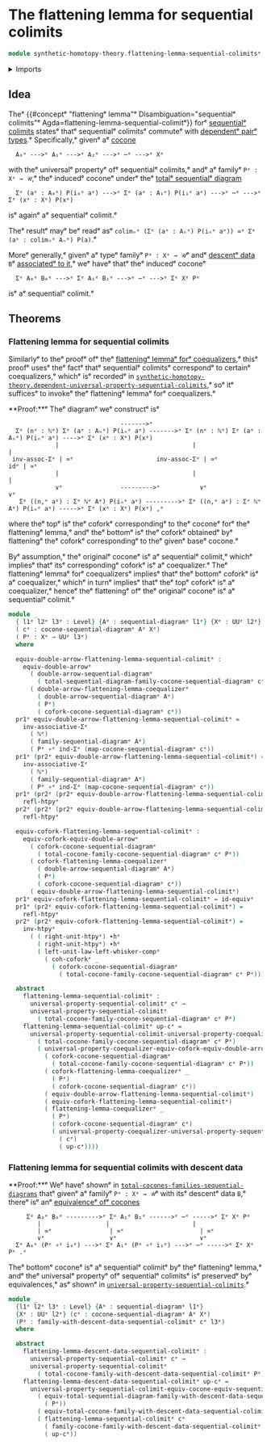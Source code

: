# The flattening lemma for sequential colimits

```agda
module synthetic-homotopy-theory.flattening-lemma-sequential-colimitsᵉ where
```

<details><summary>Imports</summary>

```agda
open import elementary-number-theory.natural-numbersᵉ

open import foundation.dependent-pair-typesᵉ
open import foundation.equivalencesᵉ
open import foundation.equivalences-double-arrowsᵉ
open import foundation.function-typesᵉ
open import foundation.homotopiesᵉ
open import foundation.type-arithmetic-dependent-pair-typesᵉ
open import foundation.universe-levelsᵉ
open import foundation.whiskering-homotopies-compositionᵉ

open import synthetic-homotopy-theory.cocones-under-sequential-diagramsᵉ
open import synthetic-homotopy-theory.coforksᵉ
open import synthetic-homotopy-theory.coforks-cocones-under-sequential-diagramsᵉ
open import synthetic-homotopy-theory.dependent-universal-property-sequential-colimitsᵉ
open import synthetic-homotopy-theory.equivalences-coforks-under-equivalences-double-arrowsᵉ
open import synthetic-homotopy-theory.families-descent-data-sequential-colimitsᵉ
open import synthetic-homotopy-theory.flattening-lemma-coequalizersᵉ
open import synthetic-homotopy-theory.sequential-diagramsᵉ
open import synthetic-homotopy-theory.total-cocones-families-sequential-diagramsᵉ
open import synthetic-homotopy-theory.total-sequential-diagramsᵉ
open import synthetic-homotopy-theory.universal-property-coequalizersᵉ
open import synthetic-homotopy-theory.universal-property-sequential-colimitsᵉ
```

</details>

## Idea

Theᵉ
{{#conceptᵉ "flatteningᵉ lemma"ᵉ Disambiguation="sequentialᵉ colimits"ᵉ Agda=flattening-lemma-sequential-colimitᵉ}}
forᵉ
[sequentialᵉ colimits](synthetic-homotopy-theory.universal-property-sequential-colimits.mdᵉ)
statesᵉ thatᵉ sequentialᵉ colimitsᵉ commuteᵉ with
[dependentᵉ pairᵉ types](foundation.dependent-pair-types.md).ᵉ Specifically,ᵉ givenᵉ
aᵉ [cocone](synthetic-homotopy-theory.cocones-under-sequential-diagrams.mdᵉ)

```text
  A₀ᵉ --->ᵉ A₁ᵉ --->ᵉ A₂ᵉ --->ᵉ ⋯ᵉ --->ᵉ Xᵉ
```

with theᵉ universalᵉ propertyᵉ ofᵉ sequentialᵉ colimits,ᵉ andᵉ aᵉ familyᵉ `Pᵉ : Xᵉ → 𝒰`,ᵉ
theᵉ inducedᵉ coconeᵉ underᵉ theᵉ
[totalᵉ sequentialᵉ diagram](synthetic-homotopy-theory.total-sequential-diagrams.mdᵉ)

```text
  Σᵉ (aᵉ : A₀ᵉ) P(i₀ᵉ aᵉ) --->ᵉ Σᵉ (aᵉ : A₁ᵉ) P(i₁ᵉ aᵉ) --->ᵉ ⋯ᵉ --->ᵉ Σᵉ (xᵉ : Xᵉ) P(xᵉ)
```

isᵉ againᵉ aᵉ sequentialᵉ colimit.ᵉ

Theᵉ resultᵉ mayᵉ beᵉ readᵉ asᵉ
`colimₙᵉ (Σᵉ (aᵉ : Aₙᵉ) P(iₙᵉ aᵉ)) ≃ᵉ Σᵉ (aᵉ : colimₙᵉ Aₙᵉ) P(a)`.ᵉ

Moreᵉ generally,ᵉ givenᵉ aᵉ typeᵉ familyᵉ `Pᵉ : Xᵉ → 𝒰`ᵉ andᵉ
[descentᵉ data](synthetic-homotopy-theory.descent-data-sequential-colimits.mdᵉ)
`B`ᵉ
[associatedᵉ to it](synthetic-homotopy-theory.families-descent-data-sequential-colimits.md),ᵉ
weᵉ haveᵉ thatᵉ theᵉ inducedᵉ coconeᵉ

```text
  Σᵉ A₀ᵉ B₀ᵉ --->ᵉ Σᵉ A₁ᵉ B₁ᵉ --->ᵉ ⋯ᵉ --->ᵉ Σᵉ Xᵉ Pᵉ
```

isᵉ aᵉ sequentialᵉ colimit.ᵉ

## Theorems

### Flattening lemma for sequential colimits

Similarlyᵉ to theᵉ proofᵉ ofᵉ theᵉ
[flatteningᵉ lemmaᵉ forᵉ coequalizers](synthetic-homotopy-theory.flattening-lemma-coequalizers.md),ᵉ
thisᵉ proofᵉ usesᵉ theᵉ factᵉ thatᵉ sequentialᵉ colimitsᵉ correspondᵉ to certainᵉ
coequalizers,ᵉ whichᵉ isᵉ recordedᵉ in
[`synthetic-homotopy-theory.dependent-universal-property-sequential-colimits`](synthetic-homotopy-theory.dependent-universal-property-sequential-colimits.md),ᵉ
soᵉ itᵉ sufficesᵉ to invokeᵉ theᵉ flatteningᵉ lemmaᵉ forᵉ coequalizers.ᵉ

**Proof:**ᵉ Theᵉ diagramᵉ weᵉ constructᵉ isᵉ

```text
                               ------->ᵉ
  Σᵉ (nᵉ : ℕᵉ) Σᵉ (aᵉ : Aₙᵉ) P(iₙᵉ aᵉ) ------->ᵉ Σᵉ (nᵉ : ℕᵉ) Σᵉ (aᵉ : Aₙᵉ) P(iₙᵉ aᵉ) ---->ᵉ Σᵉ (xᵉ : Xᵉ) P(xᵉ)
             |                                     |                            |
 inv-assoc-Σᵉ | ≃ᵉ                       inv-assoc-Σᵉ | ≃ᵉ                       idᵉ | ≃ᵉ
             |                                     |                            |
             ∨ᵉ                --------->ᵉ           ∨ᵉ                            ∨ᵉ
   Σᵉ ((n,ᵉ aᵉ) : Σᵉ ℕᵉ Aᵉ) P(iₙᵉ aᵉ) --------->ᵉ Σᵉ ((n,ᵉ aᵉ) : Σᵉ ℕᵉ Aᵉ) P(iₙᵉ aᵉ) ----->ᵉ Σᵉ (xᵉ : Xᵉ) P(xᵉ) ,ᵉ
```

where theᵉ topᵉ isᵉ theᵉ coforkᵉ correspondingᵉ to theᵉ coconeᵉ forᵉ theᵉ flatteningᵉ
lemma,ᵉ andᵉ theᵉ bottomᵉ isᵉ theᵉ coforkᵉ obtainedᵉ byᵉ flatteningᵉ theᵉ coforkᵉ
correspondingᵉ to theᵉ givenᵉ baseᵉ cocone.ᵉ

Byᵉ assumption,ᵉ theᵉ originalᵉ coconeᵉ isᵉ aᵉ sequentialᵉ colimit,ᵉ whichᵉ impliesᵉ thatᵉ
itsᵉ correspondingᵉ coforkᵉ isᵉ aᵉ coequalizer.ᵉ Theᵉ flatteningᵉ lemmaᵉ forᵉ coequalizersᵉ
impliesᵉ thatᵉ theᵉ bottomᵉ coforkᵉ isᵉ aᵉ coequalizer,ᵉ whichᵉ in turnᵉ impliesᵉ thatᵉ theᵉ
topᵉ coforkᵉ isᵉ aᵉ coequalizer,ᵉ henceᵉ theᵉ flatteningᵉ ofᵉ theᵉ originalᵉ coconeᵉ isᵉ aᵉ
sequentialᵉ colimit.ᵉ

```agda
module _
  { l1ᵉ l2ᵉ l3ᵉ : Level} {Aᵉ : sequential-diagramᵉ l1ᵉ} {Xᵉ : UUᵉ l2ᵉ}
  ( cᵉ : cocone-sequential-diagramᵉ Aᵉ Xᵉ)
  ( Pᵉ : Xᵉ → UUᵉ l3ᵉ)
  where

  equiv-double-arrow-flattening-lemma-sequential-colimitᵉ :
    equiv-double-arrowᵉ
      ( double-arrow-sequential-diagramᵉ
        ( total-sequential-diagram-family-cocone-sequential-diagramᵉ cᵉ Pᵉ))
      ( double-arrow-flattening-lemma-coequalizerᵉ
        ( double-arrow-sequential-diagramᵉ Aᵉ)
        ( Pᵉ)
        ( cofork-cocone-sequential-diagramᵉ cᵉ))
  pr1ᵉ equiv-double-arrow-flattening-lemma-sequential-colimitᵉ =
    inv-associative-Σᵉ
      ( ℕᵉ)
      ( family-sequential-diagramᵉ Aᵉ)
      ( Pᵉ ∘ᵉ ind-Σᵉ (map-cocone-sequential-diagramᵉ cᵉ))
  pr1ᵉ (pr2ᵉ equiv-double-arrow-flattening-lemma-sequential-colimitᵉ) =
    inv-associative-Σᵉ
      ( ℕᵉ)
      ( family-sequential-diagramᵉ Aᵉ)
      ( Pᵉ ∘ᵉ ind-Σᵉ (map-cocone-sequential-diagramᵉ cᵉ))
  pr1ᵉ (pr2ᵉ (pr2ᵉ equiv-double-arrow-flattening-lemma-sequential-colimitᵉ)) =
    refl-htpyᵉ
  pr2ᵉ (pr2ᵉ (pr2ᵉ equiv-double-arrow-flattening-lemma-sequential-colimitᵉ)) =
    refl-htpyᵉ

  equiv-cofork-flattening-lemma-sequential-colimitᵉ :
    equiv-cofork-equiv-double-arrowᵉ
      ( cofork-cocone-sequential-diagramᵉ
        ( total-cocone-family-cocone-sequential-diagramᵉ cᵉ Pᵉ))
      ( cofork-flattening-lemma-coequalizerᵉ
        ( double-arrow-sequential-diagramᵉ Aᵉ)
        ( Pᵉ)
        ( cofork-cocone-sequential-diagramᵉ cᵉ))
      ( equiv-double-arrow-flattening-lemma-sequential-colimitᵉ)
  pr1ᵉ equiv-cofork-flattening-lemma-sequential-colimitᵉ = id-equivᵉ
  pr1ᵉ (pr2ᵉ equiv-cofork-flattening-lemma-sequential-colimitᵉ) =
    refl-htpyᵉ
  pr2ᵉ (pr2ᵉ equiv-cofork-flattening-lemma-sequential-colimitᵉ) =
    inv-htpyᵉ
      ( ( right-unit-htpyᵉ) ∙hᵉ
        ( right-unit-htpyᵉ) ∙hᵉ
        ( left-unit-law-left-whisker-compᵉ
          ( coh-coforkᵉ _
            ( cofork-cocone-sequential-diagramᵉ
              ( total-cocone-family-cocone-sequential-diagramᵉ cᵉ Pᵉ)))))

  abstract
    flattening-lemma-sequential-colimitᵉ :
      universal-property-sequential-colimitᵉ cᵉ →
      universal-property-sequential-colimitᵉ
        ( total-cocone-family-cocone-sequential-diagramᵉ cᵉ Pᵉ)
    flattening-lemma-sequential-colimitᵉ up-cᵉ =
      universal-property-sequential-colimit-universal-property-coequalizerᵉ
        ( total-cocone-family-cocone-sequential-diagramᵉ cᵉ Pᵉ)
        ( universal-property-coequalizer-equiv-cofork-equiv-double-arrowᵉ
          ( cofork-cocone-sequential-diagramᵉ
            ( total-cocone-family-cocone-sequential-diagramᵉ cᵉ Pᵉ))
          ( cofork-flattening-lemma-coequalizerᵉ _
            ( Pᵉ)
            ( cofork-cocone-sequential-diagramᵉ cᵉ))
          ( equiv-double-arrow-flattening-lemma-sequential-colimitᵉ)
          ( equiv-cofork-flattening-lemma-sequential-colimitᵉ)
          ( flattening-lemma-coequalizerᵉ _
            ( Pᵉ)
            ( cofork-cocone-sequential-diagramᵉ cᵉ)
            ( universal-property-coequalizer-universal-property-sequential-colimitᵉ
              ( cᵉ)
              ( up-cᵉ))))
```

### Flattening lemma for sequential colimits with descent data

**Proof:**ᵉ Weᵉ haveᵉ shownᵉ in
[`total-cocones-families-sequential-diagrams`](synthetic-homotopy-theory.total-cocones-families-sequential-diagrams.mdᵉ)
thatᵉ givenᵉ aᵉ familyᵉ `Pᵉ : Xᵉ → 𝒰`ᵉ with itsᵉ descentᵉ data `B`,ᵉ thereᵉ isᵉ anᵉ
[equivalenceᵉ ofᵉ cocones](synthetic-homotopy-theory.equivalences-cocones-under-equivalences-sequential-diagrams.mdᵉ)

```text
     Σᵉ A₀ᵉ B₀ᵉ --------->ᵉ Σᵉ A₁ᵉ B₁ᵉ ------>ᵉ ⋯ᵉ ----->ᵉ Σᵉ Xᵉ Pᵉ
        |                  |                       |
        | ≃ᵉ                | ≃ᵉ                     | ≃ᵉ
        ∨ᵉ                  ∨ᵉ                       ∨ᵉ
  Σᵉ A₀ᵉ (Pᵉ ∘ᵉ i₀ᵉ) --->ᵉ Σᵉ A₁ᵉ (Pᵉ ∘ᵉ i₁ᵉ) --->ᵉ ⋯ᵉ ----->ᵉ Σᵉ Xᵉ Pᵉ .ᵉ
```

Theᵉ bottomᵉ coconeᵉ isᵉ aᵉ sequentialᵉ colimitᵉ byᵉ theᵉ flatteningᵉ lemma,ᵉ andᵉ theᵉ
universalᵉ propertyᵉ ofᵉ sequentialᵉ colimitsᵉ isᵉ preservedᵉ byᵉ equivalences,ᵉ asᵉ shownᵉ
in
[`universal-property-sequential-colimits`](synthetic-homotopy-theory.universal-property-sequential-colimits.md).ᵉ

```agda
module _
  {l1ᵉ l2ᵉ l3ᵉ : Level} {Aᵉ : sequential-diagramᵉ l1ᵉ}
  {Xᵉ : UUᵉ l2ᵉ} (cᵉ : cocone-sequential-diagramᵉ Aᵉ Xᵉ)
  (Pᵉ : family-with-descent-data-sequential-colimitᵉ cᵉ l3ᵉ)
  where

  abstract
    flattening-lemma-descent-data-sequential-colimitᵉ :
      universal-property-sequential-colimitᵉ cᵉ →
      universal-property-sequential-colimitᵉ
        ( total-cocone-family-with-descent-data-sequential-colimitᵉ Pᵉ)
    flattening-lemma-descent-data-sequential-colimitᵉ up-cᵉ =
      universal-property-sequential-colimit-equiv-cocone-equiv-sequential-diagramᵉ
        ( equiv-total-sequential-diagram-family-with-descent-data-sequential-colimitᵉ
          ( Pᵉ))
        ( equiv-total-cocone-family-with-descent-data-sequential-colimitᵉ Pᵉ)
        ( flattening-lemma-sequential-colimitᵉ cᵉ
          ( family-cocone-family-with-descent-data-sequential-colimitᵉ Pᵉ)
          ( up-cᵉ))
```